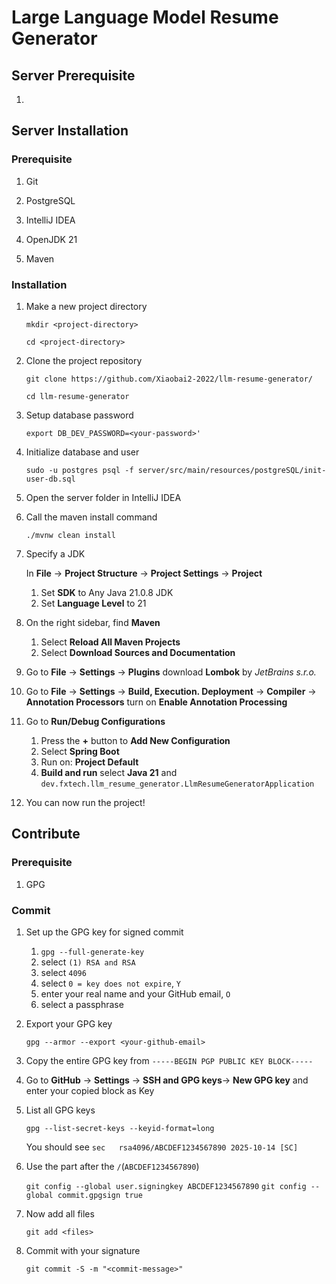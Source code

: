 # Large Language Model Resume Generator

## Server Prerequisite

1.

## Server Installation

### Prerequisite

1. Git

2. PostgreSQL

3. IntelliJ IDEA

4. OpenJDK 21

5. Maven

### Installation

1. Make a new project directory

   `mkdir <project-directory>`

   `cd <project-directory>`

2. Clone the project repository

   `git clone https://github.com/Xiaobai2-2022/llm-resume-generator/`

   `cd llm-resume-generator`

3. Setup database password

   `export DB_DEV_PASSWORD=<your-password>'`

4. Initialize database and user

   `sudo -u postgres psql -f server/src/main/resources/postgreSQL/init-user-db.sql`

5. Open the server folder in IntelliJ IDEA

6. Call the maven install command

   `./mvnw clean install`

7. Specify a JDK

   In **File** $\rightarrow$ **Project Structure** $\rightarrow$ **Project Settings** $\rightarrow$ **Project**

    1. Set **SDK** to Any Java 21.0.8 JDK
    2. Set **Language Level** to 21

8. On the right sidebar, find **Maven**

    1. Select **Reload All Maven Projects**
    2. Select **Download Sources and Documentation**

9. Go to **File** $\rightarrow$ **Settings** $\rightarrow$ **Plugins** download **Lombok** by *JetBrains s.r.o.*

10. Go to **File** $\rightarrow$ **Settings** $\rightarrow$ **Build, Execution. Deployment** $\rightarrow$ **Compiler** $\rightarrow$ **Annotation Processors** turn on **Enable Annotation Processing**

11. Go to **Run/Debug Configurations**

    1. Press the **+** button to **Add New Configuration**
    2. Select **Spring Boot**
    3. Run on: **Project Default**
    4. **Build and run** select **Java 21** and `dev.fxtech.llm_resume_generator.LlmResumeGeneratorApplication`

12. You can now run the project!

## Contribute

### Prerequisite

1. GPG

### Commit

1. Set up the GPG key for signed commit

    1. `gpg --full-generate-key`
    2. select `(1) RSA and RSA`
    3. select `4096`
    4. select `0 = key does not expire`, `Y`
    5. enter your real name and your GitHub email, `O`
    6. select a passphrase

2. Export your GPG key

   `gpg --armor --export <your-github-email>`

3. Copy the entire GPG key from `-----BEGIN PGP PUBLIC KEY BLOCK-----`

4. Go to **GitHub** $\rightarrow$ **Settings** $\rightarrow$ **SSH and GPG keys**$\rightarrow$ **New GPG key** and enter your copied block as Key

5. List all GPG keys

   `gpg --list-secret-keys --keyid-format=long `

   You should see `sec   rsa4096/ABCDEF1234567890 2025-10-14 [SC]`

6. Use the part after the `/`(`ABCDEF1234567890`)

   `git config --global user.signingkey ABCDEF1234567890`
   `git config --global commit.gpgsign true`

7. Now add all files

   `git add <files>`

8. Commit with your signature

   `git commit -S -m "<commit-message>"`
